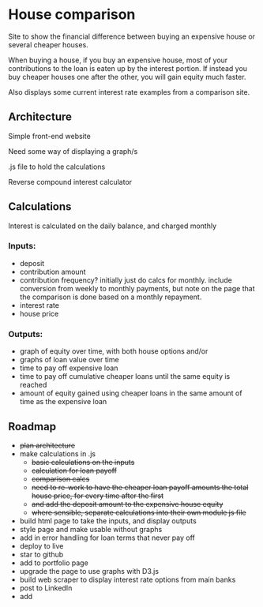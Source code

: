 # House comparison
Site to show the financial difference between buying an expensive house or several cheaper houses.

When buying a house, if you buy an expensive house, most of your contributions to the loan is eaten up by the interest portion. If instead you buy cheaper houses one after the other, you will gain equity much faster.

Also displays some current interest rate examples from a comparison site. 

## Architecture
Simple front-end website

Need some way of displaying a graph/s

.js file to hold the calculations

Reverse compound interest calculator


## Calculations
Interest is calculated on the daily balance, and charged monthly
### Inputs: 
- deposit
- contribution amount
- contribution frequency? initially just do calcs for monthly. include conversion from weekly to monthly payments, but note on the page that the comparison is done based on a monthly repayment.
- interest rate 
- house price 

### Outputs: 
- graph of equity over time, with both house options
and/or
- graphs of loan value over time
- time to pay off expensive loan
- time to pay off cumulative cheaper loans until the same equity is reached
- amount of equity gained using cheaper loans in the same amount of time as the expensive loan

## Roadmap
- ~~plan architecture~~
- make calculations in .js
    - ~~basic calculations on the inputs~~
    - ~~calculation for loan payoff~~
    - ~~comparison calcs~~
    - ~~need to re-work to have the cheaper loan payoff amounts the total house price, for every time after the first~~
    - ~~and add the deposit amount to the expensive house equity~~
    - ~~where sensible, separate calculations into their own module js file~~
- build html page to take the inputs, and display outputs
- style page and make usable without graphs
- add in error handling for loan terms that never pay off
- deploy to live
- star to github
- add to portfolio page
- upgrade the page to use graphs with D3.js
- build web scraper to display interest rate options from main banks
- post to LinkedIn
- add 




